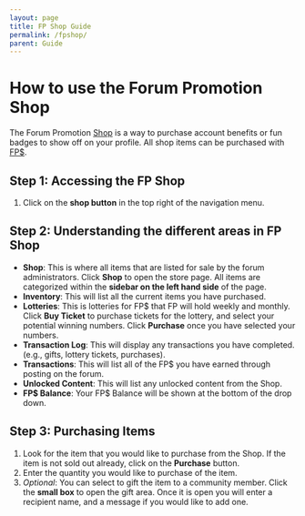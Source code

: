 ```yaml
---
layout: page
title: FP Shop Guide
permalink: /fpshop/
parent: Guide
---
```


# How to use the Forum Promotion Shop

The Forum Promotion [Shop](https://forumpromotion.net/fp-shop/) is a way to purchase account benefits or fun badges to show off on your profile. All shop items can be purchased with [FP$](https://help.forumpromotion.net/docs/getting-started/FP-cash).

## Step 1: Accessing the FP Shop

1. Click on the **shop button** in the top right of the navigation menu.

## Step 2: Understanding the different areas in FP Shop

- **Shop**: This is where all items that are listed for sale by the forum administrators. Click **Shop** to open the store page. All items are categorized within the **sidebar on the left hand side** of the page.
- **Inventory**: This will list all the current items you have purchased.
- **Lotteries**: This is lotteries for FP$ that FP will hold weekly and monthly. Click **Buy Ticket** to purchase tickets for the lottery, and select your potential winning numbers. Click **Purchase** once you have selected your numbers. 
- **Transaction Log**: This will display any transactions you have completed. (e.g., gifts, lottery tickets, purchases).
- **Transactions**: This will list all of the FP$ you have earned through posting on the forum.
- **Unlocked Content**: This will list any unlocked content from the Shop.
- **FP$ Balance**: Your FP$ Balance will be shown at the bottom of the drop down.

## Step 3: Purchasing Items 

1. Look for the item that you would like to purchase from the Shop. If the item is not sold out already, click on the **Purchase** button.
2. Enter the quantity you would like to purchase of the item. 
3. *Optional*: You can select to gift the item to a community member. Click the **small box** to open the gift area. Once it is open you will enter a recipient name, and a message if you would like to add one. 